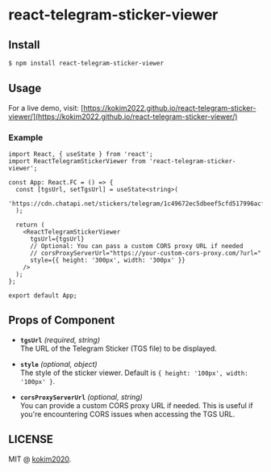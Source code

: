 # react-telegram-sticker-viewer

## Install

```bash
$ npm install react-telegram-sticker-viewer
```

## Usage

For a live demo, visit: [https://kokim2022.github.io/react-telegram-sticker-viewer/](https://kokim2022.github.io/react-telegram-sticker-viewer/)

### Example

```tsx
import React, { useState } from 'react';
import ReactTelegramStickerViewer from 'react-telegram-sticker-viewer';

const App: React.FC = () => {
  const [tgsUrl, setTgsUrl] = useState<string>(
    'https://cdn.chatapi.net/stickers/telegram/1c49672ec5dbeef5cfd517996acf2bac/file_10.tgs'
  );

  return (
    <ReactTelegramStickerViewer
      tgsUrl={tgsUrl}
      // Optional: You can pass a custom CORS proxy URL if needed
      // corsProxyServerUrl="https://your-custom-cors-proxy.com/?url="
      style={{ height: '300px', width: '300px' }}
    />
  );
};

export default App;
```

## Props of Component

- **`tgsUrl`** *(required, string)*  
  The URL of the Telegram Sticker (TGS file) to be displayed.

- **`style`** *(optional, object)*  
  The style of the sticker viewer. Default is `{ height: '100px', width: '100px' }`.

- **`corsProxyServerUrl`** *(optional, string)*  
  You can provide a custom CORS proxy URL if needed. This is useful if you're encountering CORS issues when accessing the TGS URL.

## LICENSE

MIT @ [kokim2020](https://github.com/kokim2022).